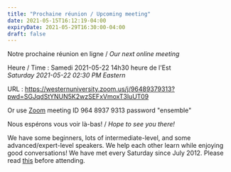 ```yaml
---
title: "Prochaine réunion / Upcoming meeting"
date: 2021-05-15T16:12:19-04:00
expiryDate: 2021-05-29T16:30:00-04:00
draft: false
---
```


Notre prochaine réunion en ligne / _Our next online meeting_

Heure / Time
: Samedi 2021-05-22 14h30 heure de l'Est  
  _Saturday 2021-05-22 02:30 PM Eastern_

URL
: https://westernuniversity.zoom.us/j/96489379313?pwd=SGJqdStYNUN5K2wzSEFxVmoxT3luUT09

Or use [Zoom](https://zoom.us/) meeting ID 964 8937 9313 password "ensemble"
<!--more-->

Nous espérons vous voir là-bas! / _Hope to see you there!_

We have some beginners, lots of intermediate-level, and some advanced/expert-level speakers. We help each other learn while enjoying good conversations! We have met every Saturday since July 2012. Please read [this](/about/) before attending.
